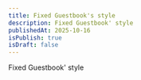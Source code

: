 ```yaml
---
title: Fixed Guestbook's style
description: Fixed Guestbook' style
publishedAt: 2025-10-16
isPublish: true
isDraft: false
---
```

Fixed Guestbook' style
